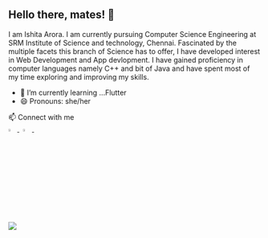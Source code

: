 ## Hello there, mates! 👋

I am Ishita Arora. I am currently pursuing Computer Science Engineering at SRM Institute of Science and technology, Chennai.
Fascinated by the multiple facets this branch of Science has to offer, I have developed interest in Web Development and App devlopment. I have gained proficiency in computer languages namely C++ and bit of Java and have spent most of my time exploring and improving my skills. 

- 🌱 I’m currently learning ...Flutter
- 😄 Pronouns: she/her

<p>📫 Connect with me<br/>
	<a href="https://www.linkedin.com/in/ishita-arora-/">
   		<img src="https://img.icons8.com/color/48/000000/linkedin.png" width="3.5%"/>
    </a>
	<span>&nbsp;</span>
	 <a href="https://github.com/IshitaArora-246">
    <img src="https://img.icons8.com/fluent/48/000000/github.png" width="3.5%"/>
  </a>
  <span>&nbsp;</span></p>

<br/><br/>
<img align="center" src="https://github-readme-streak-stats.herokuapp.com/?user=IshitaArora-246&theme=dark" />
